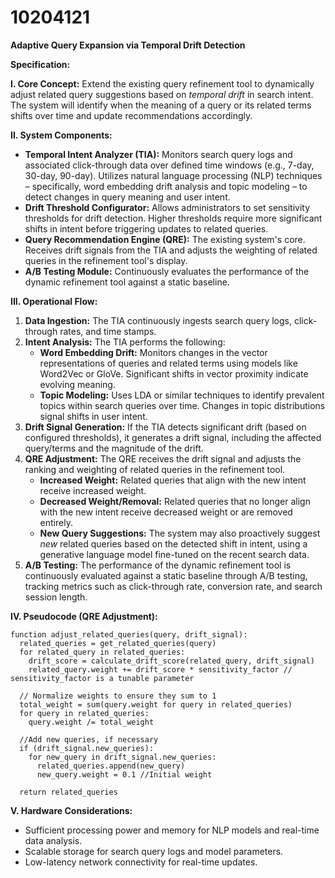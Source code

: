 # 10204121

**Adaptive Query Expansion via Temporal Drift Detection**

**Specification:**

**I. Core Concept:** Extend the existing query refinement tool to dynamically adjust related query suggestions based on *temporal drift* in search intent. The system will identify when the meaning of a query or its related terms shifts over time and update recommendations accordingly.

**II. System Components:**

*   **Temporal Intent Analyzer (TIA):** Monitors search query logs and associated click-through data over defined time windows (e.g., 7-day, 30-day, 90-day). Utilizes natural language processing (NLP) techniques – specifically, word embedding drift analysis and topic modeling – to detect changes in query meaning and user intent.
*   **Drift Threshold Configurator:** Allows administrators to set sensitivity thresholds for drift detection. Higher thresholds require more significant shifts in intent before triggering updates to related queries.
*   **Query Recommendation Engine (QRE):** The existing system's core. Receives drift signals from the TIA and adjusts the weighting of related queries in the refinement tool's display.
*   **A/B Testing Module:** Continuously evaluates the performance of the dynamic refinement tool against a static baseline.

**III. Operational Flow:**

1.  **Data Ingestion:** The TIA continuously ingests search query logs, click-through rates, and time stamps.
2.  **Intent Analysis:** The TIA performs the following:
    *   **Word Embedding Drift:** Monitors changes in the vector representations of queries and related terms using models like Word2Vec or GloVe. Significant shifts in vector proximity indicate evolving meaning.
    *   **Topic Modeling:** Uses LDA or similar techniques to identify prevalent topics within search queries over time. Changes in topic distributions signal shifts in user intent.
3.  **Drift Signal Generation:** If the TIA detects significant drift (based on configured thresholds), it generates a drift signal, including the affected query/terms and the magnitude of the drift.
4.  **QRE Adjustment:** The QRE receives the drift signal and adjusts the ranking and weighting of related queries in the refinement tool.
    *   **Increased Weight:**  Related queries that align with the new intent receive increased weight.
    *   **Decreased Weight/Removal:**  Related queries that no longer align with the new intent receive decreased weight or are removed entirely.
    *   **New Query Suggestions:** The system may also proactively suggest *new* related queries based on the detected shift in intent, using a generative language model fine-tuned on the recent search data.
5.  **A/B Testing:** The performance of the dynamic refinement tool is continuously evaluated against a static baseline through A/B testing, tracking metrics such as click-through rate, conversion rate, and search session length.

**IV. Pseudocode (QRE Adjustment):**

```
function adjust_related_queries(query, drift_signal):
  related_queries = get_related_queries(query)
  for related_query in related_queries:
    drift_score = calculate_drift_score(related_query, drift_signal)
    related_query.weight += drift_score * sensitivity_factor // sensitivity_factor is a tunable parameter

  // Normalize weights to ensure they sum to 1
  total_weight = sum(query.weight for query in related_queries)
  for query in related_queries:
    query.weight /= total_weight

  //Add new queries, if necessary
  if (drift_signal.new_queries):
    for new_query in drift_signal.new_queries:
      related_queries.append(new_query)
      new_query.weight = 0.1 //Initial weight

  return related_queries
```

**V. Hardware Considerations:**

*   Sufficient processing power and memory for NLP models and real-time data analysis.
*   Scalable storage for search query logs and model parameters.
*   Low-latency network connectivity for real-time updates.